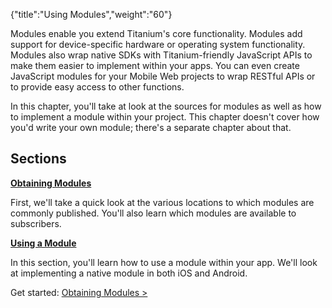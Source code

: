 {"title":"Using Modules","weight":"60"}

Modules enable you extend Titanium's core functionality. Modules add support for device-specific hardware or operating system functionality. Modules also wrap native SDKs with Titanium-friendly JavaScript APIs to make them easier to implement within your apps. You can even create JavaScript modules for your Mobile Web projects to wrap RESTful APIs or to provide easy access to other functions.

In this chapter, you'll take at look at the sources for modules as well as how to implement a module within your project. This chapter doesn't cover how you'd write your own module; there's a separate chapter about that.

## Sections

**[Obtaining Modules](/docs/appc/Titanium_SDK/Titanium_SDK_How-tos/Using_Modules/Obtaining_Modules/)**

First, we'll take a quick look at the various locations to which modules are commonly published. You'll also learn which modules are available to subscribers.

**[Using a Module](/docs/appc/Titanium_SDK/Titanium_SDK_How-tos/Using_Modules/Using_a_Module/)**

In this section, you'll learn how to use a module within your app. We'll look at implementing a native module in both iOS and Android.

Get started: [Obtaining Modules >](/docs/appc/Titanium_SDK/Titanium_SDK_How-tos/Using_Modules/Obtaining_Modules/)
